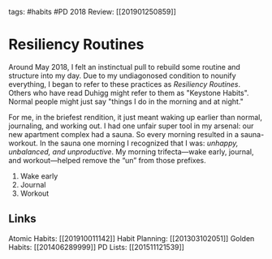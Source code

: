 tags: #habits #PD
2018 Review: [[201901250859]] 

# Resiliency Routines
Around May 2018, I felt an instinctual pull to rebuild some routine and structure into my day. Due to my undiagonosed condition to nounify everything, I began to refer to these practices as *Resiliency Routines*. Others who have read Duhigg might refer to them as "Keystone Habits". Normal people might just say "things I do in the morning and at night." 

For me, in the briefest rendition, it just meant waking up earlier than normal, journaling, and working out. I had one unfair super tool in my arsenal: our new apartment complex had a sauna. So every morning resulted in a sauna-workout. In the sauna one morning I recognized that I was: *unhappy, unbalanced, and unproductive*. My morning trifecta—wake early, journal, and workout—helped remove the “un” from those prefixes. 

1. Wake early
2. Journal
3. Workout

## Links
Atomic Habits: [[201910011142]] 
Habit Planning: [[201303102051]] 
Golden Habits: [[201406289999]] 
PD Lists: [[201511121539]] 